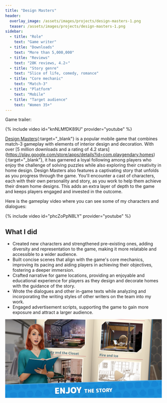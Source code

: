 ```yaml
---
title: "Design Masters"
header:
  overlay_image: /assets/images/projects/design-masters-1.png
  teaser: /assets/images/projects/design-masters-1.png
sidebar:
  - title: "Role"
    text: "Game writer"
  - title: "Downloads"
    text: "More than 5,000,000"
  - title: "Reviews"
    text: "28K reviews, 4.2⭐"
  - title: "Story genre"
    text: "Slice of life, comedy, romance"
  - title: "Core mechanic"
    text: "Match-3"
  - title: "Platform"
    text: "Mobile"
  - title: "Target audience"
    text: "Women 35+"
---
```

Game trailer:

{% include video id="knNLMfDK89U" provider="youtube" %}

[Design Masters](https://playgendary.com/en/games/design-masters){:target="\_blank"} is a popular mobile game that combines match-3 gameplay with elements of interior design and decoration. With over [5 million downloads and a rating of 4.2 stars] (https://play.google.com/store/apps/details?id=com.playgendary.homes){:target="\_blank"}, it has garnered a loyal following among players who enjoy the challenge of solving puzzles while also exploring their creativity in home design. Design Masters also features a captivating story that unfolds as you progress through the game. You'll encounter a cast of characters, each with their own personality and story, as you work to help them achieve their dream home designs. This adds an extra layer of depth to the game and keeps players engaged and invested in the outcome.

Here is the gameplay video where you can see some of my characters and dialogues:

{% include video id="phcZoPpN8LY" provider="youtube" %}

## What I did

- Created new characters and strengthened pre-existing ones, adding diversity and representation to the game, making it more relatable and accessible to a wider audience.
- Built concise scenes that align with the game's core mechanics, improving its pacing and aiding players in achieving their objectives, fostering a deeper immersion.
- Crafted narrative for game locations, providing an enjoyable and educational experience for players as they design and decorate homes with the guidance of the story.
- Wrote the dialogues and other in-game texts while analyzing and incorporating the writing styles of other writers on the team into my work.
- Engaged advertisement scripts, supporting the game to gain more exposure and attract a larger audience.

![image-left](/assets/images/projects/design-masters-2.png)
